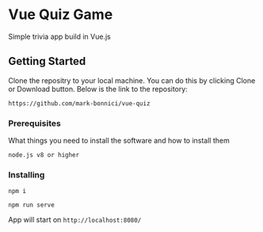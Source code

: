 # Vue Quiz Game

Simple trivia app build in Vue.js

## Getting Started

Clone the repositry to your local machine. You can do this by clicking Clone or Download button. Below is the link to the repository:

```
https://github.com/mark-bonnici/vue-quiz
```

### Prerequisites

What things you need to install the software and how to install them

```
node.js v8 or higher
```

### Installing

```
npm i
```

```
npm run serve
```

App will start on `http://localhost:8080/ `



